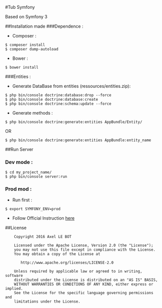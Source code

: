 #Tub Symfony

Based on Symfony 3

##Installation made
###Dependence :
- Composer :
```shell
$ composer install
$ composer dump-autoload
```

- Bower :
```shell
$ bower install
```


###Entities :

- Generate DataBase from entities (ressources/entities.zip):

```shell
$ php bin/console doctrine:database:drop --force
$ php bin/console doctrine:database:create
$ php bin/console doctrine:schema:update --force
```

- Generate methods :

```shell
$ php bin/console doctrine:generate:entities AppBundle/Entity/
```
OR
```shell
$ php bin/console doctrine:generate:entities AppBundle:entity_name
```


##Run Server
### Dev mode :
```shell
$ cd my_project_name/
$ php bin/console server:run
```

### Prod mod :
- Run first :
```shell
$ export SYMFONY_ENV=prod
```

- Follow Official Instruction [here](http://symfony.com/doc/current/deployment.html)

##License

```
    Copyright 2016 Axel LE BOT

    Licensed under the Apache License, Version 2.0 (the "License");
    you may not use this file except in compliance with the License.
    You may obtain a copy of the License at

       http://www.apache.org/licenses/LICENSE-2.0

    Unless required by applicable law or agreed to in writing, software
    distributed under the License is distributed on an "AS IS" BASIS,
    WITHOUT WARRANTIES OR CONDITIONS OF ANY KIND, either express or implied.
    See the License for the specific language governing permissions and
    limitations under the License.
```